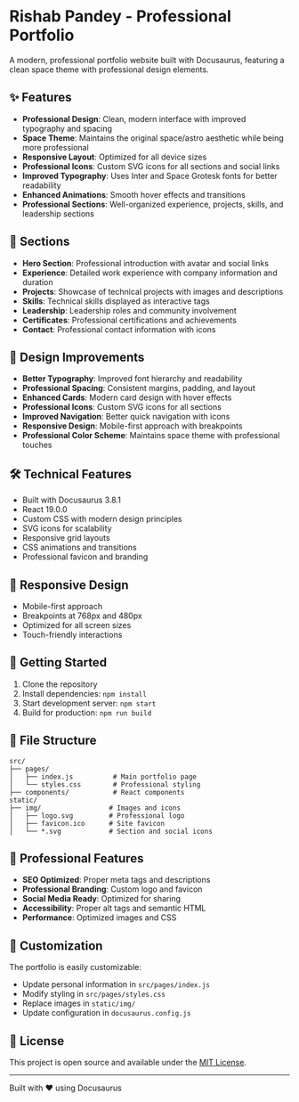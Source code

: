 # Rishab Pandey - Professional Portfolio

A modern, professional portfolio website built with Docusaurus, featuring a clean space theme with professional design elements.

## ✨ Features

- **Professional Design**: Clean, modern interface with improved typography and spacing
- **Space Theme**: Maintains the original space/astro aesthetic while being more professional
- **Responsive Layout**: Optimized for all device sizes
- **Professional Icons**: Custom SVG icons for all sections and social links
- **Improved Typography**: Uses Inter and Space Grotesk fonts for better readability
- **Enhanced Animations**: Smooth hover effects and transitions
- **Professional Sections**: Well-organized experience, projects, skills, and leadership sections

## 🚀 Sections

- **Hero Section**: Professional introduction with avatar and social links
- **Experience**: Detailed work experience with company information and duration
- **Projects**: Showcase of technical projects with images and descriptions
- **Skills**: Technical skills displayed as interactive tags
- **Leadership**: Leadership roles and community involvement
- **Certificates**: Professional certifications and achievements
- **Contact**: Professional contact information with icons

## 🎨 Design Improvements

- **Better Typography**: Improved font hierarchy and readability
- **Professional Spacing**: Consistent margins, padding, and layout
- **Enhanced Cards**: Modern card design with hover effects
- **Professional Icons**: Custom SVG icons for all sections
- **Improved Navigation**: Better quick navigation with icons
- **Responsive Design**: Mobile-first approach with breakpoints
- **Professional Color Scheme**: Maintains space theme with professional touches

## 🛠️ Technical Features

- Built with Docusaurus 3.8.1
- React 19.0.0
- Custom CSS with modern design principles
- SVG icons for scalability
- Responsive grid layouts
- CSS animations and transitions
- Professional favicon and branding

## 📱 Responsive Design

- Mobile-first approach
- Breakpoints at 768px and 480px
- Optimized for all screen sizes
- Touch-friendly interactions

## 🚀 Getting Started

1. Clone the repository
2. Install dependencies: `npm install`
3. Start development server: `npm start`
4. Build for production: `npm run build`

## 📁 File Structure

```
src/
├── pages/
│   ├── index.js          # Main portfolio page
│   └── styles.css        # Professional styling
├── components/           # React components
static/
├── img/                 # Images and icons
│   ├── logo.svg         # Professional logo
│   ├── favicon.ico      # Site favicon
│   └── *.svg            # Section and social icons
```

## 🎯 Professional Features

- **SEO Optimized**: Proper meta tags and descriptions
- **Professional Branding**: Custom logo and favicon
- **Social Media Ready**: Optimized for sharing
- **Accessibility**: Proper alt tags and semantic HTML
- **Performance**: Optimized images and CSS

## 🔧 Customization

The portfolio is easily customizable:
- Update personal information in `src/pages/index.js`
- Modify styling in `src/pages/styles.css`
- Replace images in `static/img/`
- Update configuration in `docusaurus.config.js`

## 📄 License

This project is open source and available under the [MIT License](LICENSE).

---

Built with ❤️ using Docusaurus
